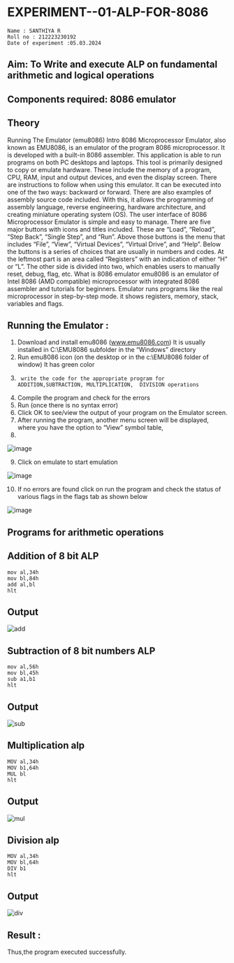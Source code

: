 # EXPERIMENT--01-ALP-FOR-8086
~~~
Name : SANTHIYA R
Roll no : 212223230192
Date of experiment :05.03.2024
~~~
## Aim: To Write and execute ALP on fundamental arithmetic and logical operations
## Components required: 8086  emulator 
## Theory 
Running The Emulator (emu8086) Intro 8086 Microprocessor Emulator, also known as EMU8086, is an emulator of the program 8086 microprocessor. It is developed with a built-in 8086 assembler. This application is able to run programs on both PC desktops and laptops. This tool is primarily designed to copy or emulate hardware. These include the memory of a program, CPU, RAM, input and output devices, and even the display screen. There are instructions to follow when using this emulator. It can be executed into one of the two ways: backward or forward. There are also examples of assembly source code included. With this, it allows the programming of assembly language, reverse engineering, hardware architecture, and creating miniature operating system (OS). The user interface of 8086 Microprocessor Emulator is simple and easy to manage. There are five major buttons with icons and titles included. These are “Load”, “Reload”, “Step Back”, “Single Step”, and “Run”. Above those buttons is the menu that includes “File”, “View”, “Virtual Devices”, “Virtual Drive”, and “Help”. Below the buttons is a series of choices that are usually in numbers and codes. At the leftmost part is an area called “Registers” with an indication of either “H” or “L”. The other side is divided into two, which enables users to manually reset, debug, flag, etc. What is 8086 emulator emu8086 is an emulator of Intel 8086 (AMD compatible) microprocessor with integrated 8086 assembler and tutorials for beginners. Emulator runs programs like the real microprocessor in step-by-step mode. it shows registers, memory, stack, variables and flags.

 ## Running the Emulator :
1.	Download and install emu8086 (www.emu8086.com) It is usually installed in C:\EMU8086 subfolder in the “Windows” directory
2.	  Run  emu8086 icon (on the desktop or in the c:\EMU8086 folder of window) It has green color 
3.		write the code for the appropriate program for ADDITION,SUBTRACTION, MULTIPLICATION,  DIVISION operations 
4.	 Compile the program and check for the errors 
5.	Run (once there is no syntax error) 
6.	Click OK to see/view the output of your program on the Emulator screen. 
7.	After running the program, another menu screen will be displayed, where you have the option to “View” symbol table,
8.	 


![image](https://user-images.githubusercontent.com/36288975/189273263-d65baae9-4b8f-4723-afb3-c0ffa4052b04.png)





9.	Click on emulate to start emulation 

![image](https://user-images.githubusercontent.com/36288975/189273273-9bb36ec1-e2e8-4892-8d35-37707332bfdc.png)


10.	If no errors are found click on run the program and check the status of various flags in the flags tab as shown below 



![image](https://user-images.githubusercontent.com/36288975/189273277-113a2a33-4a40-4ff8-95a5-ecd3a1f504fe.png)



## Programs for arithmetic  operations

## Addition  of 8 bit ALP 
~~~
mov al,34h
mov bl,84h
add al,bl
hlt
~~~
## Output  
![add](https://github.com/SanthiyaRajarao/EXPERIMENT--01-ALP-FOR-8086/assets/144979216/f11e06f5-36f7-4e33-a1eb-0db9ee74b8e2)

## Subtraction   of 8 bit numbers  ALP 
~~~
mov al,56h
mov bl,45h
sub a1,b1
hlt
~~~
## Output  
![sub](https://github.com/SanthiyaRajarao/EXPERIMENT--01-ALP-FOR-8086/assets/144979216/eae16ab4-59f3-4412-9782-d7b25d6666cb)

## Multiplication alp 
~~~
MOV al,34h
MOV b1,64h
MUL bl
hlt
~~~
 ## Output  
 ![mul](https://github.com/SanthiyaRajarao/EXPERIMENT--01-ALP-FOR-8086/assets/144979216/bed39e84-ee4f-421b-89ad-f554f7dc0794)

## Division alp 
~~~
MOV al,34h
MOV bl,64h
DIV b1
hlt
~~~

## Output  
![div](https://github.com/SanthiyaRajarao/EXPERIMENT--01-ALP-FOR-8086/assets/144979216/71465dde-df78-4dfe-b7dd-320710530ecb)


## Result :
Thus,the program executed successfully. 








